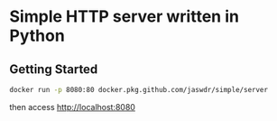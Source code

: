 # Simple HTTP server written in Python

## Getting Started

```bash
docker run -p 8080:80 docker.pkg.github.com/jaswdr/simple/server
```

then access [http://localhost:8080](http://localhost:8080)
